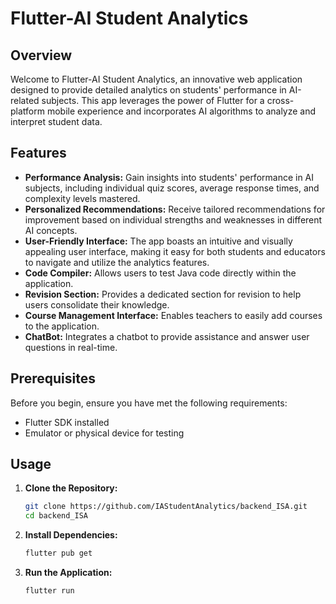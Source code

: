 # Flutter-AI Student Analytics

## Overview

Welcome to Flutter-AI Student Analytics, an innovative web application designed to provide detailed analytics on students' performance in AI-related subjects. This app leverages the power of Flutter for a cross-platform mobile experience and incorporates AI algorithms to analyze and interpret student data.

## Features

- **Performance Analysis:** Gain insights into students' performance in AI subjects, including individual quiz scores, average response times, and complexity levels mastered.
- **Personalized Recommendations:** Receive tailored recommendations for improvement based on individual strengths and weaknesses in different AI concepts.
- **User-Friendly Interface:** The app boasts an intuitive and visually appealing user interface, making it easy for both students and educators to navigate and utilize the analytics features.
- **Code Compiler:** Allows users to test Java code directly within the application.
- **Revision Section:** Provides a dedicated section for revision to help users consolidate their knowledge.
- **Course Management Interface:** Enables teachers to easily add courses to the application.
- **ChatBot:** Integrates a chatbot to provide assistance and answer user questions in real-time.

## Prerequisites

Before you begin, ensure you have met the following requirements:

- Flutter SDK installed
- Emulator or physical device for testing


## Usage

1. **Clone the Repository:**
   ```bash
   git clone https://github.com/IAStudentAnalytics/backend_ISA.git
   cd backend_ISA
   ```

2. **Install Dependencies:**
   ```bash
   flutter pub get
   ```


3. **Run the Application:**
   
   ```bash
   flutter run
   ```
   ```
   
